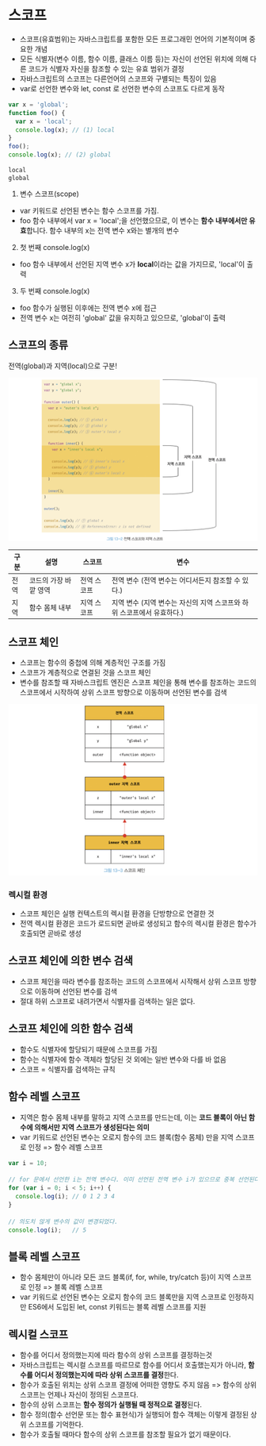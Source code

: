 # 스코프
- 스코프(유효범위)는 자바스크립트를 포함한 모든 프로그래민 언어의 기본적이며 중요한 개념
- 모든 식별자(변수 이름, 함수 이름, 클래스 이름 등)는 자신이 선언된 위치에 의해 다른 코드가 식별자 자신을 참조할 수 있는 유효 범위가 결정
- 자바스크립트의 스코프는 다른언어의 스코프와 구별되는 특징이 있음
- var로 선언한 변수와 let, const 로 선언한 변수의 스코프도 다르게 동작

```jsx
var x = 'global';
function foo() {
  var x = 'local';
  console.log(x); // (1) local
}
foo();
console.log(x); // (2) global
```
```
local
global
```
1. 변수 스코프(scope)
- var 키워드로 선언된 변수는 함수 스코프를 가짐.
- foo 함수 내부에서 var x = 'local';을 선언했으므로, 이 변수는 **함수 내부에서만 유효**합니다. 함수 내부의 x는 전역 변수 x와는 별개의 변수
2. 첫 번째 console.log(x)
- foo 함수 내부에서 선언된 지역 변수 x가 **local**이라는 값을 가지므로, 'local'이 출력

3. 두 번째 console.log(x)
- foo 함수가 실행된 이후에는 전역 변수 x에 접근
- 전역 변수 x는 여전히 'global' 값을 유지하고 있으므로, 'global'이 출력

## 스코프의 종류
전역(global)과 지역(local)으로 구분!

![alt text](image.png)

| 구분 | 설명             | 스코프       | 변수                                            |
|------|------------------|--------------|------------------------------------------------|
| 전역 | 코드의 가장 바깥 영역 | 전역 스코프   | 전역 변수 (전역 변수는 어디서든지 참조할 수 있다.) |
| 지역 | 함수 몸체 내부   | 지역 스코프   | 지역 변수 (지역 변수는 자신의 지역 스코프와 하위 스코프에서 유효하다.) |


## 스코프 체인
- 스코프는 함수의 중첩에 의해 계층적인 구조를 가짐
- 스코프가 계층적으로 연결된 것을 스코프 체인
- 변수를 참조할 때 자바스크립트 엔진은 스코프 체인을 통해 변수를 참조하는 코드의 스코프에서 시작하여 상위 스코프 방향으로 이동하며 선언된 변수를 검색

![alt text](image-1.png)


### 렉시컬 환경
- 스코프 체인은 실행 컨텍스트의 렉시컬 환경을 단방향으로 연결한 것
- 전역 렉시컬 환경은 코드가 로드되면 곧바로 생성되고 함수의 렉시컬 환경은 함수가 호출되면 곧바로 생성

## 스코프 체인에 의한 변수 검색
- 스코프 체인을 따라 변수를 참조하는 코드의 스코프에서 시작해서 상위 스코프 방향으로 이동하며 선언된 변수를 검색
- 절대 하위 스코프로 내려가면서 식별자를 검색하는 일은 없다.


## 스코프 체인에 의한 함수 검색
- 함수도 식별자에 할당되기 때문에 스코프를 가짐
- 함수는 식별자에 함수 객체라 할당된 것 외에는 일반 변수와 다를 바 없음
- 스코프 = 식별자를 검색하는 규칙


## 함수 레벨 스코프
- 지역은 함수 몸체 내부를 말하고 지역 스코프를 만드는데, 이는 **코드 블록이 아닌 함수에 의해서만 지역 스코프가 생성된다는 의미**
- var 키워드로 선언된 변수는 오로지 함수의 코드 블록(함수 몸체) 만을 지역 스코프로 인정 => 함수 레벨 스코프

```jsx
var i = 10;

// for 문에서 선언한 i는 전역 변수다. 이미 선언된 전역 변수 i가 있으므로 중복 선언된다.
for (var i = 0; i < 5; i++) {
  console.log(i); // 0 1 2 3 4
}

// 의도치 않게 변수의 값이 변경되었다.
console.log(i);   // 5
```

## 블록 레벨 스코프
- 함수 몸체만이 아니라 모든 코드 블록(if, for, while, try/catch 등)이 지역 스코프로 인정 => 블록 레벨 스코프
- var 키워드로 선언된 변수는 오로지 함수의 코드 블록만을 지역 스코프로 인정하지만 ES6에서 도입된 let, const 키워드는 블록 레벨 스코프를 지원

## 렉시컬 스코프
- 함수를 어디서 정의했는지에 따라 함수의 상위 스코프를 결정하는것
- 자바스크립트는 렉시컬 스코프를 따르므로 함수를 어디서 호출했는지가 아니라, **함수를 어디서 정의했는지에 따라 상위 스코프를 결정**한다.
- 함수가 호출된 위치는 상위 스코프 결정에 어떠한 영향도 주지 않음 => 함수의 상위 스코프는 언제나 자신이 정의된 스코프다.
- 함수의 상위 스코프는 **함수 정의가 실행될 때 정적으로 결정**된다.
- 함수 정의(함수 선언문 또는 함수 표현식)가 실행되어 함수 객체는 이렇게 결정된 상위 스코프를 기억한다.
- 함수가 호출될 때마다 함수의 상위 스코프를 참조할 필요가 없기 때문이다.
